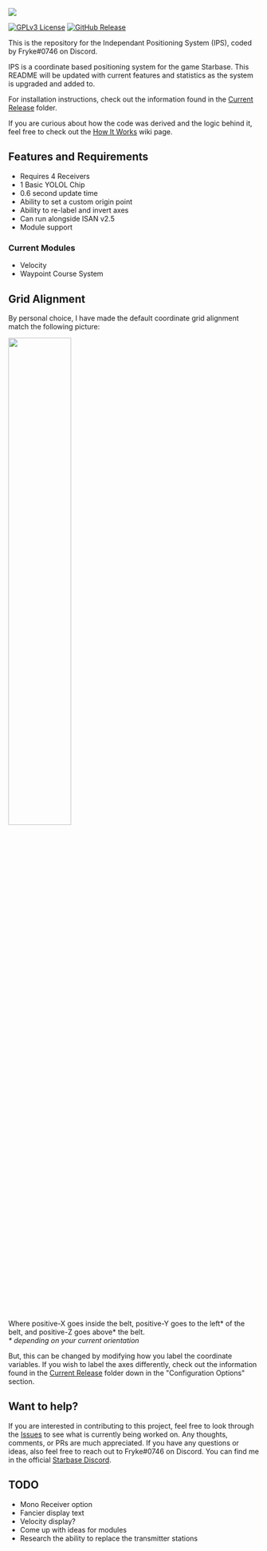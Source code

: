 ![](https://i.imgur.com/ESphKtR.png)

[![GPLv3 License](https://img.shields.io/static/v1?label=Licence&message=GPL%20v3&color=green)](https://opensource.org/licenses/) [![GitHub Release](https://img.shields.io/static/v1?label=Version&message=1.2.0&color=blue)]()

This is the repository for the Independant Positioning System (IPS), coded by Fryke#0746 on Discord.

IPS is a coordinate based positioning system for the game Starbase. This README will be updated with current features and statistics as the system is upgraded and added to.

For installation instructions, check out the information found in the [Current Release](https://github.com/Tmktahu/IPS/tree/main/CurrentRelease) folder.

If you are curious about how the code was derived and the logic behind it, feel free to check out the [How It Works](https://github.com/Tmktahu/IPS/wiki/How-It-Works) wiki page.

## Features and Requirements

- Requires 4 Receivers
- 1 Basic YOLOL Chip
- 0.6 second update time
- Ability to set a custom origin point
- Ability to re-label and invert axes
- Can run alongside ISAN v2.5
- Module support

### Current Modules

- Velocity
- Waypoint Course System

## Grid Alignment

By personal choice, I have made the default coordinate grid alignment match the following picture:

<img src="https://i.imgur.com/OyOJq4F.png" width="50%">

Where positive-X goes inside the belt, positive-Y goes to the left\* of the belt, and positive-Z goes above\* the belt.
<br>
*\* depending on your current orientation*

But, this can be changed by modifying how you label the coordinate variables. If you wish to label the axes differently, check out the information found in the [Current Release](https://github.com/Tmktahu/IPS/tree/main/CurrentRelease) folder down in the "Configuration Options" section.

## Want to help?

If you are interested in contributing to this project, feel free to look through the [Issues](https://github.com/Tmktahu/IPS/issues) to see what is currently being worked on. Any thoughts, comments, or PRs are much appreciated. If you have any questions or ideas, also feel free to reach out to Fryke#0746 on Discord. You can find me in the official [Starbase Discord](https://discord.com/invite/starbase).

## TODO

- Mono Receiver option
- Fancier display text
- Velocity display?
- Come up with ideas for modules
- Research the ability to replace the transmitter stations
